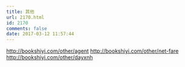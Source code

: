```yaml
---
title: 其他
url: 2170.html
id: 2170
comments: false
date: 2017-03-12 11:57:44
---
```


http://bookshiyi.com/other/agent http://bookshiyi.com/other/net-fare http://bookshiyi.com/other/dayxnh